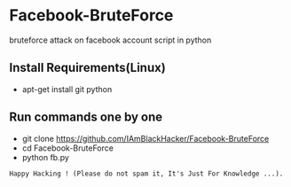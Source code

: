 # Facebook-BruteForce
bruteforce attack on facebook account script in python

## Install Requirements(Linux)
* apt-get install git python

## Run commands one by one
* git clone https://github.com/IAmBlackHacker/Facebook-BruteForce
* cd Facebook-BruteForce
* python fb.py

~~~
Happy Hacking ! (Please do not spam it, It's Just For Knowledge ...).
~~~
